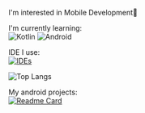 I'm interested in Mobile Development📱
<br>

I'm currently learning:<br>
![Kotlin](https://img.shields.io/badge/kotlin-%237F52FF.svg?style=for-the-badge&logo=kotlin&logoColor=white)
![Android](https://img.shields.io/badge/Android-3DDC84?style=for-the-badge&logo=android&logoColor=white)
<br>

IDE I use:<br>
[![IDEs](https://skillicons.dev/icons?i=androidstudio)](https://skillicons.dev)
<br>

![Top Langs](https://github-readme-stats.vercel.app/api/top-langs/?username=Wisnuuh&layout=compact&theme=dark)
<br>

My android projects:<br>
[![Readme Card](https://github-readme-stats.vercel.app/api/pin/?username=Wisnuuh&repo=capstone-dermalysis-md&theme=dark)](https://github.com//Wisnuuh/capstone-dermalysis-md)
